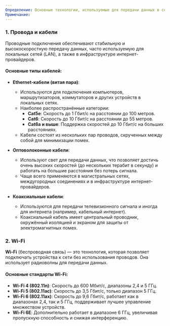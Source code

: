 ```yaml
---
Определение: Основные технологии, используемые для передачи данных в сетях. У каждой из них есть свои особенности, преимущества и недостатки в зависимости от целей использования.
Примечание:
---
```

### 1. **Провода и кабели**

Проводные подключения обеспечивают стабильную и высокоскоростную передачу данных, часто используемую для локальных сетей (LAN), а также в инфраструктуре интернет-провайдеров.

#### Основные типы кабелей:

- **Ethernet-кабели (витая пара)**:
    
    - Используются для подключения компьютеров, маршрутизаторов, коммутаторов и других устройств в локальных сетях.
    - Наиболее распространённые категории:
        - **Cat5e**: Скорость до 1 Гбит/с на расстоянии до 100 метров.
        - **Cat6**: Скорость до 10 Гбит/с на расстоянии до 55 метров.
        - **Cat6a и выше**: Поддержка скоростей до 10 Гбит/с на больших расстояниях.
    - Кабели состоят из нескольких пар проводов, скрученных между собой для минимизации помех.
- **Оптоволоконные кабели**:
    
    - Используют свет для передачи данных, что позволяет достичь очень высоких скоростей (до нескольких терабит в секунду) и работать на большие расстояния без потерь сигнала.
    - Чаще всего применяются в магистральных сетях, междугородных соединениях и в инфраструктуре интернет-провайдеров.
- **Коаксиальные кабели**:
    
    - Используются для передачи телевизионного сигнала и иногда для интернета (например, кабельный интернет).
    - Коаксиальный кабель имеет центральный проводник, окружённый изоляцией и экраном для защиты от электромагнитных помех.

### 2. **Wi-Fi**

**Wi-Fi** (беспроводная связь) — это технология, которая позволяет подключать устройства к сети без использования проводов. Она использует радиоволны для передачи данных.

#### Основные стандарты Wi-Fi:

- **Wi-Fi 4 (802.11n)**: Скорость до 600 Мбит/с, диапазоны 2,4 и 5 ГГц.
- **Wi-Fi 5 (802.11ac)**: Скорость до 3,5 Гбит/с, только диапазон 5 ГГц.
- **Wi-Fi 6 (802.11ax)**: Скорость до 9,6 Гбит/с, работает как в диапазонах 2,4, так и 5 ГГц, поддерживает лучшее управление множеством устройств.
- **Wi-Fi 6E**: Дополнительно работает в диапазоне 6 ГГц, увеличивая пропускную способность и снижая интерференцию.